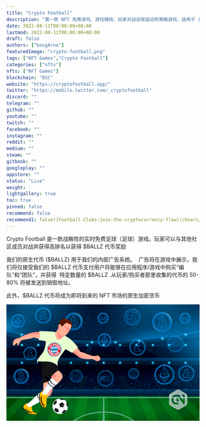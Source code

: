 ```yaml
---
title: "Crypto Football"
description: "第一款 NFT 免费游戏、游戏赚钱、玩家对战足球运动和策略游戏，适用于 iOS、Android、桌面和 Web 浏览器。"
date: 2022-08-11T00:00:00+08:00
lastmod: 2022-08-11T00:00:00+08:00
draft: false
authors: ["boogArno"]
featuredImage: "crypto-football.png"
tags: ["NFT Games","Crypto Football"]
categories: ["nfts"]
nfts: ["NFT Games"]
blockchain: "BSC"
website: "https://cryptofootball.app/"
twitter: "https://mobile.twitter.com/_cryptofootball"
discord: ""
telegram: ""
github: ""
youtube: ""
twitch: ""
facebook: ""
instagram: ""
reddit: ""
medium: ""
steam: ""
gitbook: ""
googleplay: ""
appstore: ""
status: "Live"
weight: 
lightgallery: true
toc: true
pinned: false
recommend: false
recommend1: false![Football-Clubs-join-the-cryptocurrency-flow](/Users/yangzhao/Desktop/1031-2030/crypto-football/Football-Clubs-join-the-cryptocurrency-flow.png)
---
```

<p>Crypto Football 是一款战略性的实时免费足球（足球）游戏。玩家可以与其他社区成员对战并获得高排名以获得 $BALLZ 代币奖励</p>
<p>我们的原生代币 ($BALLZ) 用于我们的内部广告系统。 &nbsp;广告将在游戏中展示，我们将仅接受我们的 $BALLZ 代币支付用户将能够在应用程序/游戏中购买“编队”和“团队”，并获得 &nbsp;特定数量的 $BALLZ .从玩家/购买者那里收集的代币的 50-80% 将被发送到销毁地址。</p>
<p>此外，$BALLZ 代币将成为即将到来的 NFT 市场的原生加密货币</p>

![Football-Clubs-join-the-cryptocurrency-flow](Football-Clubs-join-the-cryptocurrency-flow.png)
